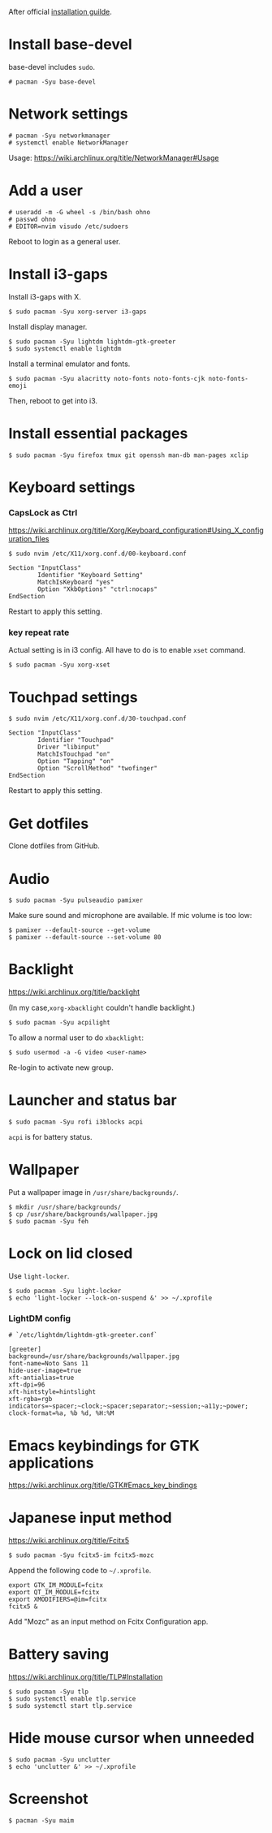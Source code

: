 After official [installation guilde](https://wiki.archlinux.org/title/installation_guide).

# Install base-devel

base-devel includes `sudo`.

```
# pacman -Syu base-devel
```

# Network settings

```
# pacman -Syu networkmanager
# systemctl enable NetworkManager
```

Usage: https://wiki.archlinux.org/title/NetworkManager#Usage

# Add a user

```
# useradd -m -G wheel -s /bin/bash ohno
# passwd ohno
# EDITOR=nvim visudo /etc/sudoers
```

Reboot to login as a general user.

# Install i3-gaps

Install i3-gaps with X.

```
$ sudo pacman -Syu xorg-server i3-gaps
```

Install display manager.

```
$ sudo pacman -Syu lightdm lightdm-gtk-greeter
$ sudo systemctl enable lightdm
```

Install a terminal emulator and fonts.

```
$ sudo pacman -Syu alacritty noto-fonts noto-fonts-cjk noto-fonts-emoji
```

Then, reboot to get into i3.

# Install essential packages

```
$ sudo pacman -Syu firefox tmux git openssh man-db man-pages xclip
```

# Keyboard settings

### CapsLock as Ctrl

https://wiki.archlinux.org/title/Xorg/Keyboard_configuration#Using_X_configuration_files

```
$ sudo nvim /etc/X11/xorg.conf.d/00-keyboard.conf
```

```
Section "InputClass"
        Identifier "Keyboard Setting"
        MatchIsKeyboard "yes"
        Option "XkbOptions" "ctrl:nocaps"
EndSection
```

Restart to apply this setting.

### key repeat rate

Actual setting is in i3 config. All have to do is to enable `xset` command.

```
$ sudo pacman -Syu xorg-xset
```

# Touchpad settings

```
$ sudo nvim /etc/X11/xorg.conf.d/30-touchpad.conf
```

```
Section "InputClass"
        Identifier "Touchpad"
        Driver "libinput"
        MatchIsTouchpad "on"
        Option "Tapping" "on"
        Option "ScrollMethod" "twofinger"
EndSection
```

Restart to apply this setting.

# Get dotfiles

Clone dotfiles from GitHub.

# Audio

```
$ sudo pacman -Syu pulseaudio pamixer
```

Make sure sound and microphone are available. If mic volume is too low:

```
$ pamixer --default-source --get-volume
$ pamixer --default-source --set-volume 80
```

# Backlight

https://wiki.archlinux.org/title/backlight

(In my case,`xorg-xbacklight` couldn't handle backlight.)

```
$ sudo pacman -Syu acpilight
```

To allow a normal user to do `xbacklight`:

```
$ sudo usermod -a -G video <user-name>
```

Re-login to activate new group.

# Launcher and status bar

```
$ sudo pacman -Syu rofi i3blocks acpi
```

`acpi` is for battery status.

# Wallpaper

Put a wallpaper image in `/usr/share/backgrounds/`.

```
$ mkdir /usr/share/backgrounds/
$ cp /usr/share/backgrounds/wallpaper.jpg
$ sudo pacman -Syu feh
```

# Lock on lid closed

Use `light-locker`.

```
$ sudo pacman -Syu light-locker
$ echo 'light-locker --lock-on-suspend &' >> ~/.xprofile
```

### LightDM config

```
# `/etc/lightdm/lightdm-gtk-greeter.conf`

[greeter]
background=/usr/share/backgrounds/wallpaper.jpg
font-name=Noto Sans 11
hide-user-image=true
xft-antialias=true
xft-dpi=96
xft-hintstyle=hintslight
xft-rgba=rgb
indicators=~spacer;~clock;~spacer;separator;~session;~a11y;~power;
clock-format=%a, %b %d, %H:%M
```

# Emacs keybindings for GTK applications

https://wiki.archlinux.org/title/GTK#Emacs_key_bindings

# Japanese input method

https://wiki.archlinux.org/title/Fcitx5

```
$ sudo pacman -Syu fcitx5-im fcitx5-mozc
```

Append the following code to `~/.xprofile`.

```
export GTK_IM_MODULE=fcitx
export QT_IM_MODULE=fcitx
export XMODIFIERS=@im=fcitx
fcitx5 &
```

Add "Mozc" as an input method on Fcitx Configuration app.

# Battery saving

https://wiki.archlinux.org/title/TLP#Installation

```
$ sudo pacman -Syu tlp
$ sudo systemctl enable tlp.service
$ sudo systemctl start tlp.service
```

# Hide mouse cursor when unneeded

```
$ sudo pacman -Syu unclutter
$ echo 'unclutter &' >> ~/.xprofile
```

# Screenshot

```
$ pacman -Syu maim
```
